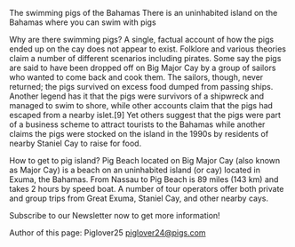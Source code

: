 The swimming pigs of the Bahamas
There is an uninhabited island on the Bahamas where you can swim with pigs

Why are there swimming pigs?
A single, factual account of how the pigs ended up on the cay does not appear to exist. Folklore and various theories claim a number of different scenarios including pirates. Some say the pigs are said to have been dropped off on Big Major Cay by a group of sailors who wanted to come back and cook them. The sailors, though, never returned; the pigs survived on excess food dumped from passing ships. Another legend has it that the pigs were survivors of a shipwreck and managed to swim to shore, while other accounts claim that the pigs had escaped from a nearby islet.[9] Yet others suggest that the pigs were part of a business scheme to attract tourists to the Bahamas while another claims the pigs were stocked on the island in the 1990s by residents of nearby Staniel Cay to raise for food.

How to get to pig island?
Pig Beach located on Big Major Cay (also known as Major Cay) is a beach on an uninhabited island (or cay) located in Exuma, the Bahamas. From Nassau to Pig Beach is 89 miles (143 km) and takes 2 hours by speed boat. A number of tour operators offer both private and group trips from Great Exuma, Staniel Cay, and other nearby cays.

Subscribe to our Newsletter now to get more information!

Author of this page: Piglover25
piglover24@pigs.com